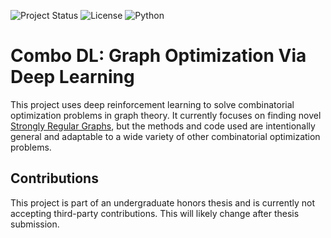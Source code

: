 ![Project Status](https://img.shields.io/badge/status-early%20development-yellow) ![License](https://img.shields.io/badge/license-MIT-blue) ![Python](https://img.shields.io/badge/python-3.13+-blue)

# Combo DL: Graph Optimization Via Deep Learning
This project uses deep reinforcement learning to solve combinatorial optimization problems in graph theory.
It currently focuses on finding novel [Strongly Regular Graphs](https://en.wikipedia.org/wiki/Strongly_regular_graph),
but the methods and code used are intentionally general and adaptable to a wide variety of other combinatorial optimization problems.

## Contributions
This project is part of an undergraduate honors thesis and is currently not accepting third-party contributions.
This will likely change after thesis submission.